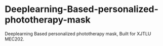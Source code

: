 # Deeplearning-Based-personalized-phototherapy-mask
Deeplearning Based  personalized phototherapy mask, Built for XJTLU MEC202.
